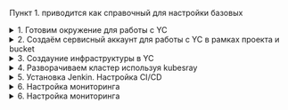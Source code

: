 Пункт 1. приводится как справочный для настройки базовых 

<details>
    <summary>1. Готовим окружение для работы с YC</summary>
    <br>

1.1. Cоздаём сервисный аккаунт, предоставляем роль editor

```
$ yc iam service-account create --name neto-robot --description "Service account for Netology"
```
1.2. Создаём авторизованный ключ для вашего сервисного аккаунта и сохраняем его в файл, он понадобится нам в дальнейшем при развёртывании инфраструктуры:

```
$ yc iam key create --service-account-name neto-robot --output key.json
```

1.3. Создайте ключ доступа для сервисного аккаунта:

```
iva@c9:~/Documents/YC $ yc iam access-key create --service-account-name neto-robot
access_key:
  id: ajee50ng7jcav6p2c6oq
  service_account_id: ajegb4hm7vmc8mtflcdq
  created_at: "2022-03-25T23:39:13.295548648Z"
  key_id: YCAJEou5UEaZBnd8uIJte-gcn
secret: YCOX5m-V59haXjhUWAKTWxFDNjwn1nSdZmFAnh0B
```

1.4. Узнайте идентификатор сервисного аккаунта по его имени:

```
iva@c9:~/Documents/YC $ yc iam service-account get neto-robot
id: ajegb4hm7vmc8mtflcdq
folder_id: b1gm6im3mcuc36r6kn8s
created_at: "2022-03-25T22:28:10Z"
name: neto-robot
description: Service account for Netology
```
или из списка доступных

```
iva@c9:~/Documents/YC $ yc iam service-account list
+----------------------+------------+
|          ID          |    NAME    |
+----------------------+------------+
| ajegb4hm7vmc8mtflcdq | neto-robot |
+----------------------+------------+
```

1.5. Назначьте роль сервисному аккаунту neto-robot, используя его идентификатор:

```
yc resource-manager folder add-access-binding netology \
    --role editor \
    --subject serviceAccount:ajegb4hm7vmc8mtflcdq
```

Параметры командной строки

--access-key STR: Идентификатор ключа доступа

--secret-key STR: Секретный ключ доступа

1.6. Переменные окружения. Если какой-либо параметр аутентификации не указан в командной строке, YDB CLI пробует его получить из следующих переменных окружения:

AWS_ACCESS_KEY_ID: Идентификатор ключа доступа

AWS_SECRET_ACCESS_KEY: Секретный ключ доступа

-- добавляем параметры к нашему окружению:

```
export YC_TOKEN='AQAEA7**************'
export AWS_ACCESS_KEY_ID='YCAJEou5UE*****************'
export AWS_SECRET_ACCESS_KEY='YCOX5m-*************************'
```
-- так же можно внести эти параметры в .bashrc

</details>


<details>
    <summary>2. Создаём сервисный аккаунт для работы с YC в рамках проекта и bucket</summary>
    <br>

2.1. В директории репозитория [deploy/1.0](./1.0/) расположены скрипты terraform для создания сервисного аккаунта и bucket для хранения текущего состояния инфраструктуры.

Перед выполнением terraform необходимо внести изменения в terraform.tfvars, указав соответсвующие параметры YC и данные сервисного аккаунта созданного на "Шаге 1" либо имеющегося административного аккаунта.

```
$ cat terraform.tfvars 
yc_cloud_id              = "b1gos10ashr7cgusvgg9"
yc_folder_id             = "b1gm6im3mcuc36r6kn8s"
yc_zone                  = "ru-central1-a"
service_account_key_file = "../YC/tf_sa_key.json"
sa_name			 = "neto-fdevops-13"
bucket_tf		 = "neto-bucket-fdevops-13"

```

```
$ terraform plan
$ terraform apply -auto-approve
$ terraform output -json sa_json_key_terraform >../YC/sa_json_key_terraform.json
```

Результатом выполнения будет создание bucket S3, сервисного аккаунта с ролью editor, файла с данными сервисного аккаунта - понадобятся нам в дальнейшем и будут использованы на всём протяжении.

</details>

<details>
    <summary>3. Создаyние инфраструктуры в YC</summary>
    <br>

3.1. астраиваем workspace и выбираем в качестве рабочего "stage"

```
/1.1 $ terraform workspace list 
* default

/1.1 $ terraform workspace new stage
Created and switched to workspace "stage"!

You're now on a new, empty workspace. Workspaces isolate their state,
so if you run "terraform plan" Terraform will not see any existing state
for this configuration.

/1.1 $ terraform workspace list 
  default
* stage

/1.1 $ terraform workspace new prod
Created and switched to workspace "prod"!

You're now on a new, empty workspace. Workspaces isolate their state,
so if you run "terraform plan" Terraform will not see any existing state
for this configuration.

/1.1 $ terraform workspace list 
  default
* prod
  stage

/1.1 $ terraform workspace select stage
Switched to workspace "stage".
iva@c9v:~/Documents/Diplom/1.1 $ terraform workspace list 
  default
  prod
* stage


```

3.2 Создаём инфраструктуру "Stage"

Перед созданием необходимо внести соответсвующие правки в конфигурационный файл переменных terraform.tfvars -указать данные для сервисного аккаунта полученные на "шаге 2", и данные для будущей авторизации на хостах

```
$ cat metadata.txt
#cloud-config
users:
  - name: ansible
    groups: sudo
    shell: /bin/bash
    sudo: ['ALL=(ALL) NOPASSWD:ALL']
    ssh-authorized-keys:
      - ssh-rsa AAAAB3NzaC1yc2EAAAAD<cut></cut>
```

```
/1.1$ tree 

.
├── cicd_instance.tf - инстансы для Jenkins
├── generate_inventory.sh - генерация inventory для последующего использования в kubespray
├── k8s_deployer.tf	- инстанс для настройки kubernetes
├── k8s_instance.tf	- инстансы kubernetes
├── local.tf		- описание инстансов kubernetes через локальные переменные
├── main.tf		- основной модуль
├── network.tf		- описание создаваемых сетей через локальные переменнные
├── outputs.tf		- вывод результата создания инфраструктуры 
├── terraform.tfvars	- переменные terraform
├── variables.tf	- описание переменных terraform со значениями по умолчанию
└── versions.tf		- описание провайдера ЯО для terraform и хранения состояния в S3 bucket

0 directories, 11 files

```

```
/1.1 $ terraform plan - строим план, проверяем что получим в итоге

/1.1 $ terraform apply -auto-approve - применяем план

/1.1 $ terraform output - выводим данные инфраструктуры, они нам понадабятся при дальнейшем развёртывании. Включает в себя три ноды и контрол плэйн. а так же вспомогательные сервера для развёртывания деплоя и агентов teamcity
cicd_agent_nat_IP = [
  "84.201.129.17",
]
cicd_agents_IP = [
  "10.0.10.8",
]
cicd_master_IP = [
  "10.0.10.31",
]
cicd_master_nat_IP = [
  "84.201.173.5",
]
k8s_cp_IP = [
  "10.0.10.22",
]
k8s_cp_nat_IP = [
  "51.250.1.219",
]
k8s_deployer_IP = [
  "10.0.10.25",
]
k8s_deployer_nat_IP = [
  "51.250.92.86",
]
k8s_node_IP = [
  "10.0.10.11",
  "10.0.20.16",
  "10.0.30.30",
]
workspace = "stage"
```
</details>

<details>
    <summary>4. Разворачиваем кластер используя kubesray</summary>
    <br>

4.1. Разворачивать будем с отдельновыделенного хоста который в будущем не будет входить в кластер. 

подключаемся из-вне:

```
$ ssh ansible@51.250.92.86

```

После подключения необходимо установить необходимые для дальнейшей работы пакеты:

```
$ sudo apt-get update -y && sudo apt-get install git mc python3-pip -y
```

разместить в директории сертификат и закрытый ключ id_rsa, выставить соответсвующие права и проверить что работает подлкючение с удалённой машины на целевые хосты

```
cd .ssh/
chmod 600 id_rsa
ls -la
clear
cd
ssh ansible@10.0.10.22
ssh ansible@10.0.10.11
ssh ansible@10.0.20.16
ssh ansible@10.0.30.30
```

4.2. Клонируем репозиторий kubespray и производим настройку - выполняется на будущем controlplayn либо на deploer-хосте (в данном примере установка производилась с deployer)...

```
$ git clone https://github.com/kubernetes-sigs/kubespray
$ cd kubespray/
$ sudo pip3 install -r requirements.txt
$ cp -rfp inventory/sample inventory/mycluster
$ declare -a IPS=(10.0.10.22 10.0.10.11 10.0.20.16 10.0.30.30)
$ CONFIG_FILE=inventory/mycluster/hosts.yaml python3 contrib/inventory_builder/inventory.py ${IPS[@]}
$ cd inventory/mycluster/

ansible@deployer:~/kubespray/inventory/mycluster$ cat hosts.yaml
all:
  hosts:
    cp1:
      ansible_host: 10.0.10.22
      ip: 10.0.10.22
      access_ip: 10.0.10.22
    node1:
      ansible_host: 10.0.10.11
      ip: 10.0.10.11
      access_ip: 10.0.10.11
    node2:
      ansible_host: 10.0.20.16
      ip: 10.0.20.16
      access_ip: 10.0.20.16
    node3:
      ansible_host: 10.0.30.30
      ip: 10.0.30.30
      access_ip: 10.0.30.30
  children:
    kube_control_plane:
      hosts:
        cp1:
    kube_node:
      hosts:
        node1:
        node2:
        node3:
    etcd:
      hosts:
        cp1:
    k8s_cluster:
      children:
        kube_control_plane:
        kube_node:
    calico_rr:
      hosts: {}

```

Для доступа из-вне необходимо раскоментировать соответствующую настройку в файле k8s-cluster.yml.

```
ansible@deployer:~/kubespray/inventory/mycluster/group_vars/k8s_cluster$ cat k8s-cluster.yml | grep suppl
supplementary_addresses_in_ssl_keys: [51.250.1.219]
```
Так же необходимо перед развёртыванием раскоментировать/выставить соответсвующие плагины.

Пример готовой конфигурации можно посмотреть в [deploy/2.0](./2.0)

Развёртывание подготовленной конфигурации выполняется командой:

```
ansible@deployer:~/kubespray$ ansible-playbook -i inventory/mycluster/hosts.yaml cluster.yml -b -v
```

После окончания установки подключаемся к хосту controlplane по ssh и копируем сертификаты для доступа к нашему кластеру.

```
$ {     mkdir -p $HOME/.kube;     sudo cp -i /etc/kubernetes/admin.conf $HOME/.kube/config;     sudo chown $(id -u):$(id -g) $HOME/.kube/config; }


$ kubectl get pods -n kube-system

$ kubectl get nodes
NAME    STATUS   ROLES           AGE   VERSION
cp1     Ready    control-plane   18d   v1.25.6
node1   Ready    <none>          18d   v1.25.6
node2   Ready    <none>          18d   v1.25.6
node3   Ready    <none>          18d   v1.25.6

```

4.3 Настраиваем локальный доступ к кластеру, для этого переносим данные config и корректируем адрес сервера.

-- для огранизации ограниченного в правах доступа можно создать сервисный аккаунт с минимальными правами, как это сделать будет описано ниже.

```
~/.kube $ cat config 
apiVersion: v1
clusters:
- cluster:
    certificate-authority-data: LS0tLS1CRUdJTiBDRVJUSUZJQ0FURS0t<cut></cut>RS0tLS0tCg==
    server: https://51.250.1.219:6443
  name: cluster.local
contexts:
- context:
    cluster: cluster.local
    namespace: app-ns-stage
    user: kubernetes-admin
  name: kubernetes-admin@cluster.local
current-context: kubernetes-admin@cluster.local
kind: Config
preferences: {}
users:
- name: kubernetes-admin
  user:
    client-certificate-data: LS0tLS1CRUdJTiBDRVJUSUZJQ0FU<cut></cut>BDRVJUSUZJQ0FURS0tLS0tCg==
    client-key-data: LS0tLS1CRUdJTiBSU0EgUF<cut></cut>SBLRVktLS0tLQo=

```


</details>

<details>
    <summary>5. Установка Jenkin. Настройка CI/CD</summary>
    <br>

5.1. Для настройки Jenkins и агентов используется Ansible, предварительно необходимо внести корректировки в файл [hosts.yml](./5.0/Jenkins/inventory/cicd/hosts.yml) указав IP самого jenkins и агента(ов)

[Готовый плэйбук Jenkins](./5.0/Jenkins/)

```
$ ansible-playbook -i inventory/cicd/hosts.yml jenkins.yml
```

5.2. После развёртывания перейти в web-интерфейс и следуя подсказке авторизоваться. Доустановить необходимые плагины. Подключить агенты.

5.3. Добавить необходимые локальные и глобальные переменные.

для взаммодействия с kubernetes создать сервисный аккаунт с соответсвующими ролями, экспортировать серкрет в файл и на его основе подготовить kubeconf

```
kubectl apply -f << EOF -
apiVersion: v1
kind: ServiceAccount
metadata:
  name: ${saname}
  annotations:
    createdBy: "for testing helm in jenkins" 
---
apiVersion: v1
kind: Secret
metadata:
  name: deployer-secret
  annotations:
    kubernetes.io/service-account.name: deployer
type: kubernetes.io/service-account-token
---
apiVersion: rbac.authorization.k8s.io/v1
kind: ClusterRoleBinding
metadata:
  name: ${saname}-rb
roleRef:
  apiGroup: rbac.authorization.k8s.io
  kind: ClusterRole
  name: ${saname}
subjects:
- kind: ServiceAccount
  name: ${saname}
  namespace: default
---
apiVersion: rbac.authorization.k8s.io/v1
kind: ClusterRole
metadata:
  name: ${saname}
rules:
- apiGroups:
  - ""
  resources:
  - pods
  - pods/log
  - services
  - configmaps
  - secrets
  - namespaces
  verbs:
  - '*'
- apiGroups:
  - "apps"
  resources:
  - deployments
  - replicasets
  verbs:
  - '*'
- apiGroups:
  - "networking.k8s.io"
  resources:
  - ingresses
  verbs:
  - '*'
EOF


serviceaccount/deployer configured
secret/deployer-secret created
clusterrolebinding.rbac.authorization.k8s.io/deployer-rb unchanged
clusterrole.rbac.authorization.k8s.io/deployer unchanged
iva@c9v:~/Documents/Diplom/5.0/CI_CD $ kubectl get secrets deployer-secret -o yaml >deployer-sa.json

```

5.3 Подключить текущий репозиторий через multipipeline.

![](./img/5.0/Jenkins-first-01.png)
![](./img/5.0/Jenkins-first-02.png)
![](./img/5.0/Jenkins-first-03.png)
![](./img/5.0/Jenkins-first-04.png)
![](./img/5.0/Jenkins-first-05.png)
![](./img/5.0/Jenkins-first-06.png)
![](./img/5.0/)

</details>


<details>
    <summary>6. Настройка мониторинга </summary>
    <br>

6.1. Настройки и развёртывания системы мониторинга используя kube-prometheus:

```
iva@c9v:~/Documents/Diplom/4.0 $ git clone https://github.com/prometheus-operator/kube-prometheus.git
iva@c9v:~/Documents/Diplom/4.0/kube-prometheus  (main)$ kubectl wait \
        --for condition=Established \
        --all CustomResourceDefinition \
        --namespace=monitoring
iva@c9v:~/Documents/Diplom/4.0/kube-prometheus  (main)$ kubectl apply -f manifests/

iva@c9v:~/Documents/Diplom/4.0/kube-prometheus  (main)$ kubectl get pods --all-namespaces
NAMESPACE     NAME                                       READY   STATUS    RESTARTS   AGE
<cut>...</cut>
monitoring    alertmanager-main-0                        2/2     Running   0          115s
monitoring    alertmanager-main-1                        2/2     Running   0          115s
monitoring    alertmanager-main-2                        2/2     Running   0          115s
monitoring    blackbox-exporter-6fd586b445-tcmg8         3/3     Running   0          2m29s
monitoring    grafana-9f58f8675-9p24g                    1/1     Running   0          2m18s
monitoring    kube-state-metrics-66659c89c-jl9nt         3/3     Running   0          2m16s
monitoring    node-exporter-92b6n                        2/2     Running   0          2m14s
monitoring    node-exporter-hjzzl                        2/2     Running   0          2m14s
monitoring    node-exporter-pc4q7                        2/2     Running   0          2m14s
monitoring    node-exporter-pxws2                        2/2     Running   0          2m14s
monitoring    prometheus-adapter-757f9b4cf9-msw97        1/1     Running   0          2m11s
monitoring    prometheus-adapter-757f9b4cf9-zw4bm        1/1     Running   0          2m11s
monitoring    prometheus-k8s-0                           2/2     Running   0          114s
monitoring    prometheus-k8s-1                           2/2     Running   0          114s
monitoring    prometheus-operator-776c6c6b87-xhdpn       2/2     Running   0          2m11s

```

После развёртывания необходимо удалить одно из правил создаваемое по умолчанию препятствующее доступу из вне к grafana

```
$ kubectl -n monitoring delete networkpolicies.networking.k8s.io grafana
```

6.2. Опубликовать графану наружу используя [playbook](./4.0/apps/):

```
$ kubectl apply -f ingress.yaml -f service.yaml 

```

</details>



<details>
    <summary>6. Настройка мониторинга </summary>
    <br>
</details>